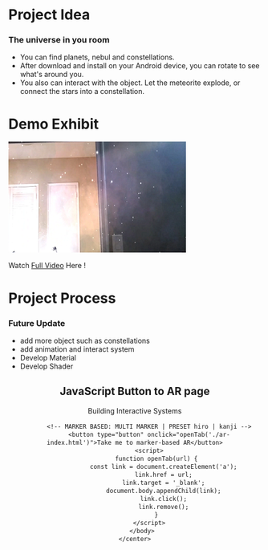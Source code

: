 

# Project Idea
### The universe in you room

- You can find planets, nebul and constellations.
- After download and install on your Android device, you can rotate to see what's around you.
- You also can interact with the object. Let the meteorite explode, or connect the stars into a constellation.




# Demo Exhibit

![img](https://github.com/BRANDDY/unityAR/raw/gh-pages/docs/assets/demo.png)

Watch [Full Video](https://drive.google.com/file/d/1GZh5S8cb0CitseI6WiguvvhZbLj8uNk5/view?usp=sharing) Here !


# Project Process

### Future Update

- add more object such as constellations
- add animation and interact system
- Develop Material
- Develop Shader


<html lang="en">
	<head>
		<meta charset="UTF-8"><meta name="viewport" content="width=device-width, initial-scale=1.0">
	</head>
	<center>
		<body>
			<h2>JavaScript Button to AR page</h2>
			<p id="demo">Building Interactive Systems</p>

			<!-- MARKER BASED: MULTI MARKER | PRESET hiro | kanji -->
			<button type="button" onclick="openTab('./ar-index.html')">Take me to marker-based AR</button>
			<script>
				function openTab(url) {
					const link = document.createElement('a');
					link.href = url;
					link.target = '_blank';
					document.body.appendChild(link);
					link.click();
					link.remove();
				}
			</script>
        </body>
	</center>
</html>
